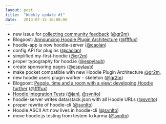 ```yaml
---
layout: post
title:  "Weekly update #1"
date:   2013-07-15 16:00:00
---
```


* new issue for [collecting community feedback](https://github.com/hoodiehq/hoodie-server/issues/96) ([@gr2m](https://github.com/gr2m))
* Blogpost: [Announcing Hoodie Plugin Architecture](http://blog.hood.ie/2013/07/big-things-to-come-building-the-hoodie-plugin-architecture-making-hoodie-plugin-ready/) ([@ffffux](https://github.com/ffffux))
* hoodie-app is now hoodie-server ([@caolan](https://github.com/caolan))
* config API for plugins ([@caolan](https://github.com/caolan))
* simplified my-first-hoodie ([@gr2m](https://github.com/gr2m))
* proper typography for hood.ie ([@espylaub](https://github.com/espy))
* create sponsoring pages ([@espylaub](https://github.com/espy))
* make pocket compatible with new Hoodie Plugin Architecture [@gr2m](https://github.com/gr2m),
* new hoodie users plugin worker - skeleton ([@gr2m](https://github.com/gr2m))
* Blogpost: [People, time and a room with a view: developing Hoodie further](http://blog.hood.ie/2013/07/people-time-and-a-room-with-a-view-developing-hoodie-further/) ([@ffffux](https://github.com/ffffux))
* [Hoodie Integration Tests](https://github.com/hoodiehq/hoodie-integration-test) ([@janl](https://github.com/janl), [@svnlto](https://github.com/svnlto))
* hoodie-server writes data/stack.json with all Hoodie URLs ([@svnlto](https://github.com/svnlto))
* proper rewrite of hoodie-cli ([@svnlto](https://github.com/svnlto))
* Hoodie ASCII Art now lives in hoodie-cli ([@svnlto](https://github.com/svnlto))
* move hoodie.js testing from testem to karma ([@svnlto](https://github.com/svnlto))
